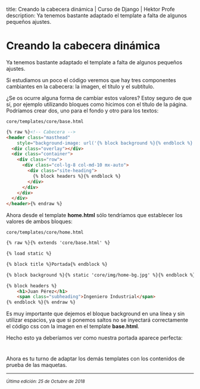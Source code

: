 title: Creando la cabecera dinámica | Curso de Django | Hektor Profe
description: Ya tenemos bastante adaptado el template a falta de algunos pequeños ajustes.

# Creando la cabecera dinámica

Ya tenemos bastante adaptado el template a falta de algunos pequeños ajustes.

Si estudiamos un poco el código veremos que hay tres componentes cambiantes en la cabecera: la imagen, el título y el subtítulo.

¿Se os ocurre alguna forma de cambiar estos valores? Estoy seguro de que sí, por ejemplo utilizando bloques como hicimos con el título de la página. Podríamos crear dos, uno para el fondo y otro para los textos:

`core/templates/core/base.html`
```html
{% raw %}<!-- Cabecera -->
<header class="masthead" 
    style="background-image: url('{% block background %}{% endblock %}')">
  <div class="overlay"></div>
  <div class="container">
    <div class="row">
      <div class="col-lg-8 col-md-10 mx-auto">
        <div class="site-heading">
          {% block headers %}{% endblock %}
        </div>
      </div>
    </div>
  </div>
</header>{% endraw %}
```

Ahora desde el template **home.html** sólo tendríamos que establecer los valores de ambos bloques:

`core/templates/core/home.html`

```html
{% raw %}{% extends 'core/base.html' %}

{% load static %}

{% block title %}Portada{% endblock %}

{% block background %}{% static 'core/img/home-bg.jpg' %}{% endblock %}

{% block headers %}
    <h1>Juan Pérez</h1>
    <span class="subheading">Ingeniero Industrial</span>
{% endblock %}{% endraw %}
```

Es muy importante que dejemos el bloque background en una línea y sin utilizar espacios, ya que si ponemos saltos no se inyectará correctamente el código css con la imagen en el template **base.html**.

Hecho esto ya deberíamos ver como nuestra portada aparece perfecta:

<div style="text-align:center;margin-top:25px"><img class="lazy" data-src="{{cdn}}/django/27.png"/></div>

Ahora es tu turno de adaptar los demás templates con los contenidos de prueba de las maquetas.

___
<small class="edited"><i>Última edición: 25 de Octubre de 2018</i></small>